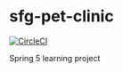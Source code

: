 # sfg-pet-clinic

[![CircleCI](https://circleci.com/gh/VadimDyachenko/sfg-pet-clinic/tree/master.svg?style=svg)](https://circleci.com/gh/VadimDyachenko/sfg-pet-clinic/tree/master)

Spring 5 learning project
